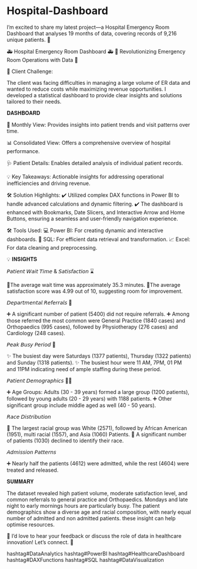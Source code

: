 # Hospital-Dashboard
I’m excited to share my latest project—a Hospital Emergency Room Dashboard that analyses 19 months of data, covering records of 9,216 unique patients. 🏥

🚑 Hospital Emergency Room Dashboard 🚑 🌟 Revolutionizing Emergency Room Operations with Data 🌟

💼 Client Challenge:

The client was facing difficulties in managing a large volume of ER data and wanted to reduce costs while maximizing revenue opportunities. I developed a statistical dashboard to provide clear insights and solutions tailored to their needs.

𝐃𝐀𝐒𝐇𝐁𝐎𝐀𝐑𝐃

📆 Monthly View: Provides insights into patient trends and visit patterns over time.

📊 Consolidated View: Offers a comprehensive overview of hospital performance.

🩺 Patient Details: Enables detailed analysis of individual patient records.

💡 Key Takeaways: Actionable insights for addressing operational inefficiencies and driving revenue.

🛠️ Solution Highlights: ✔️ Utilized complex DAX functions in Power BI to handle advanced calculations and dynamic filtering. ✔️ The dashboard is enhanced with Bookmarks, Date Slicers, and Interactive Arrow and Home Buttons, ensuring a seamless and user-friendly navigation experience.

🛠️ Tools Used: 💻 Power BI: For creating dynamic and interactive dashboards. 📑 SQL: For efficient data retrieval and transformation. 📈 Excel: For data cleaning and preprocessing.

💡 𝐈𝐍𝐒𝐈𝐆𝐇𝐓𝐒

𝘗𝘢𝘵𝘪𝘦𝘯𝘵 𝘞𝘢𝘪𝘵 𝘛𝘪𝘮𝘦 & 𝘚𝘢𝘵𝘪𝘴𝘧𝘢𝘤𝘵𝘪𝘰𝘯 ⌛

🔸The average wait time was approximately 35.3 minutes. 🔸The average satisfaction score was 4.99 out of 10, suggesting room for improvement.

𝘋𝘦𝘱𝘢𝘳𝘵𝘮𝘦𝘯𝘵𝘢𝘭 𝘙𝘦𝘧𝘦𝘳𝘳𝘢𝘭𝘴 📝

➕ A significant number of patient (5400) did not require referrals. ➕ Among those referred the most common were General Practice (1840 cases) and Orthopaedics (995 cases), followed by Physiotherapy (276 cases) and Cardiology (248 cases).

𝘗𝘦𝘢𝘬 𝘉𝘶𝘴𝘺 𝘗𝘦𝘳𝘪𝘰𝘥 📆

✨ The busiest day were Saturdays (1377 patients), Thursday (1322 patients) and Sunday (1318 patients). ✨ The busiest hour were 11 AM, 7PM, 01 PM and 11PM indicating need of ample staffing during these period.

𝘗𝘢𝘵𝘪𝘦𝘯𝘵 𝘋𝘦𝘮𝘰𝘨𝘳𝘢𝘱𝘩𝘪𝘤𝘴 👨‍⚕️

➕ Age Groups: Adults (30 - 39 years) formed a large group (1200 patients), followed by young adults (20 - 29 years) with 1188 patients. ➕ Other significant group include middle aged as well (40 - 50 years).

𝘙𝘢𝘤𝘦 𝘋𝘪𝘴𝘵𝘳𝘪𝘣𝘶𝘵𝘪𝘰𝘯

📌 The largest racial group was White (2571), followed by African American (1951), multi racial (1557), and Asia (1060) Patients. 📌 A significant number of patients (1030) declined to identify their race.

𝘈𝘥𝘮𝘪𝘴𝘴𝘪𝘰𝘯 𝘗𝘢𝘵𝘵𝘦𝘳𝘯𝘴

➕ Nearly half the patients (4612) were admitted, while the rest (4604) were treated and released.

𝐒𝐔𝐌𝐌𝐀𝐑𝐘

The dataset revealed high patient volume, moderate satisfaction level, and common referrals to general practice and Orthopaedics. Mondays and late night to early mornings hours are particularly busy. The patient demographics show a diverse age and racial composition, with nearly equal number of admitted and non admitted patients. these insight can help optimise resources.

💬 I’d love to hear your feedback or discuss the role of data in healthcare innovation! Let’s connect. 🙌

hashtag#DataAnalytics hashtag#PowerBI hashtag#HealthcareDashboard hashtag#DAXFunctions hashtag#SQL hashtag#DataVisualization
